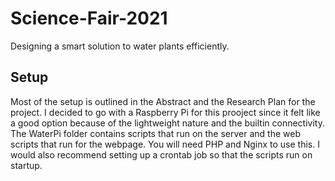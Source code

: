 # Science-Fair-2021
Designing a smart solution to water plants efficiently.
## Setup
Most of the setup is outlined in the Abstract and the Research Plan for the project. I decided to go with a Raspberry Pi for this prooject since it felt like a good option because of the lightweight nature and the builtin connectivity. The WaterPi folder contains scripts that run on the server and the web scripts that run for the webpage. You will need PHP and Nginx to use this. I would also recommend setting up a crontab job so that the scripts run on startup.
